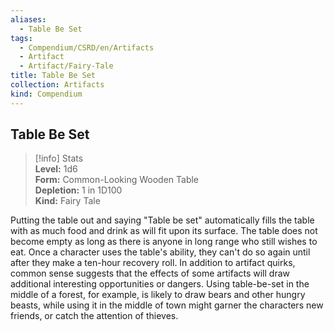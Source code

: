```yaml
---
aliases:
  - Table Be Set
tags:
  - Compendium/CSRD/en/Artifacts
  - Artifact
  - Artifact/Fairy-Tale
title: Table Be Set
collection: Artifacts
kind: Compendium
---
```

## Table Be Set
>[!info] Stats  
> **Level:** 1d6  
> **Form:** Common-Looking Wooden Table  
> **Depletion:** 1 in 1D100  
> **Kind:** Fairy Tale
  
Putting the table out and saying "Table be set" automatically fills the table with as much food and drink as will fit upon its surface. The table does not become empty as long as there is anyone in long range who still wishes to eat. Once a character uses the table's ability, they can't do so again until after they make a ten-hour recovery roll. In addition to artifact quirks, common sense suggests that the effects of some artifacts will draw additional interesting opportunities or dangers. Using table-be-set in the middle of a forest, for example, is likely to draw bears and other hungry beasts, while using it in the middle of town might garner the characters new friends, or catch the attention of thieves.